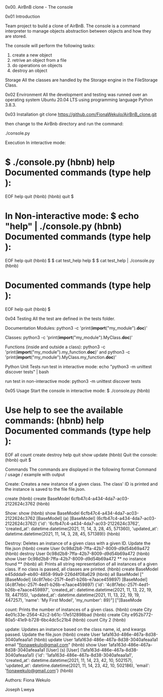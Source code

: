 
0x00. AirBnB clone - The console

0x01 Introduction

Team project to build a clone of AirBnB.
The console is a command interpreter to manage objects abstraction between objects and how they are stored.

The console will perform the following tasks:

1. create a new object
2. retrive an object from a file
3. do operations on objects
4. destroy an object


Storage
All the classes are handled by the Storage engine in the FileStorage Class.


0x02 Environment
All the development and testing was runned over an operating system Ubuntu 20.04 LTS using programming language Python 3.8.3.


0x03 Installation
git clone https://github.com/FionaWekulo/AirBnB_clone.git

then change to the AirBnb directory and run the command:

 ./console.py


Execution
In interactive mode:

$ ./console.py
(hbnb) help
Documented commands (type help <topic>):
========================================
EOF  help  quit
(hbnb)
(hbnb) quit
$

In Non-interactive mode:
$ echo "help" | ./console.py
(hbnb)
Documented commands (type help <topic>):
========================================
EOF  help  quit
(hbnb)
$
$ cat test_help
help
$
$ cat test_help | ./console.py
(hbnb)

Documented commands (type help <topic>):
========================================
EOF  help  quit
(hbnb)
$


0x04 Testing
All the test are defined in the tests folder.

Documentation
Modules:
python3 -c 'print(__import__("my_module").__doc__)'

Classes:
python3 -c 'print(__import__("my_module").MyClass.__doc__)'

Functions (inside and outside a class):
python3 -c 'print(__import__("my_module").my_function.__doc__)'
and
python3 -c 'print(__import__("my_module").MyClass.my_function.__doc__)'


Python Unit Tests
run test in interactive mode:
echo "python3 -m unittest discover tests" | bash

run test in non-interactive mode:
python3 -m unittest discover tests


0x05 Usage
Start the console in interactive mode:
$ ./console.py
(hbnb)

Use help to see the available commands:
(hbnb) help
Documented commands (type help <topic>):
========================================
EOF  all  count  create  destroy  help  quit  show  update
(hbnb)
Quit the console:
(hbnb) quit
$


Commands
The commands are displayed in the following format Command / usage / example with output

Create:
Creates a new instance of a given class. The class' ID is printed and the instance is saved to the file file.json.

create <class>
(hbnb) create BaseModel
6cfb47c4-a434-4da7-ac03-2122624c3762
(hbnb)

Show:
show <class> <id>
(hbnb) show BaseModel 6cfb47c4-a434-4da7-ac03-2122624c3762
[BaseModel] (a) [BaseModel] (6cfb47c4-a434-4da7-ac03-2122624c3762) {'id': '6cfb47c4-a434-4da7-ac03-2122624c3762', 'created_at': datetime.datetime(2021, 11, 14, 3, 28, 45, 571360), 'updated_at': datetime.datetime(2021, 11, 14, 3, 28, 45, 571389)}
(hbnb)

Destroy:
Deletes an instance of a given class with a given ID. Update the file.json
(hbnb) create User
0c98d2b8-7ffa-42b7-8009-d9d54b69a472
(hbnb) destroy User 0c98d2b8-7ffa-42b7-8009-d9d54b69a472
(hbnb) show User 0c98d2b8-7ffa-42b7-8009-d9d54b69a472
** no instance found **
(hbnb)
all:
Prints all string representation of all instances of a given class. If no class is passed, all classes are printed.
(hbnb) create BaseModel
e45ddda9-eb80-4858-99a9-226d4f08a629
(hbnb) all BaseModel
["[BaseModel] (4c8f7ebc-257f-4ed1-b26b-e7aace459897) [BaseModel] (4c8f7ebc-257f-4ed1-b26b-e7aace459897) {'id': '4c8f7ebc-257f-4ed1-b26b-e7aace459897', 'created_at': datetime.datetime(2021, 11, 13, 22, 19, 19, 447155), 'updated_at': datetime.datetime(2021, 11, 13, 22, 19, 19, 447257), 'name': 'My First Model', 'my_number': 89}"]
["[BaseMode

count:
Prints the number of instances of a given class.
(hbnb) create City
4e01c33e-2564-42c2-b61c-17e512898bad
(hbnb) create City
e952b772-80a5-41e9-b728-6bc4dc5c21b4
(hbnb) count City
2
(hbnb)

update:
Updates an instance based on the class name, id, and kwargs passed. Update the file.json
(hbnb) create User
1afa163d-486e-467a-8d38-3040afeaa1a1
(hbnb) update User 1afa163d-486e-467a-8d38-3040afeaa1a1 email "fionawekulo@gmail.com"
(hbnb) show User 1afa163d-486e-467a-8d38-3040afeaa1a1
[User] (s) [User] (1afa163d-486e-467a-8d38-3040afeaa1a1) {'id': '1afa163d-486e-467a-8d38-3040afeaa1a1', 'created_at': datetime.datetime(2021, 11, 14, 23, 42, 10, 502157), 'updated_at': datetime.datetime(2021, 11, 14, 23, 42, 10, 502186), 'email': 'fionawekulo@gmail.com'}
(hbnb)

Authors:
Fiona Wekulo

Joseph Lweya